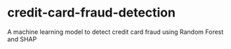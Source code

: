 # credit-card-fraud-detection
A machine learning model to detect credit card fraud using Random Forest and SHAP
